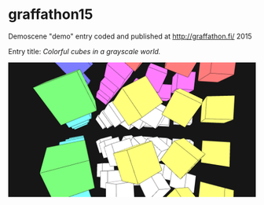 # graffathon15

Demoscene "demo" entry coded and published at http://graffathon.fi/ 2015

Entry title: *Colorful cubes in a grayscale world.*

![Screenshot](colorful_cubes.png)
